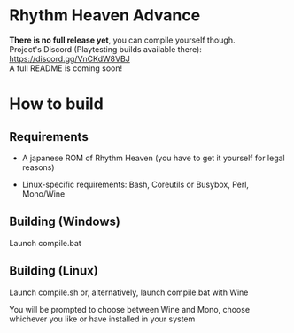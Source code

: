 # Rhythm Heaven Advance

**There is no full release yet**, you can compile yourself though.<br>
Project's Discord (Playtesting builds available there): https://discord.gg/VnCKdW8VBJ<br>
A full README is coming soon!

# How to build

## Requirements

* A japanese ROM of Rhythm Heaven (you have to get it yourself for legal reasons)

* Linux-specific requirements: Bash, Coreutils or Busybox, Perl, Mono/Wine

## Building (Windows)
Launch compile.bat

## Building (Linux)
Launch compile.sh or, alternatively, launch compile.bat with Wine

You will be prompted to choose between Wine and Mono, choose whichever you like or have installed in your system
